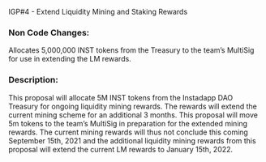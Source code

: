 IGP#4 - Extend Liquidity Mining and Staking Rewards

### Non Code Changes:
Allocates 5,000,000 INST tokens from the Treasury to the team’s MultiSig for use in extending the LM rewards.

### Description:
This proposal will allocate 5M INST tokens from the Instadapp DAO Treasury for ongoing liquidity mining rewards. The rewards will extend the current mining scheme for an additional 3 months. This proposal will move 5m tokens to the team’s MultiSig in preparation for the extended mining rewards. The current mining rewards will thus not conclude this coming September 15th, 2021 and the additional liquidity mining rewards from this proposal will extend the current LM rewards to January 15th, 2022.

